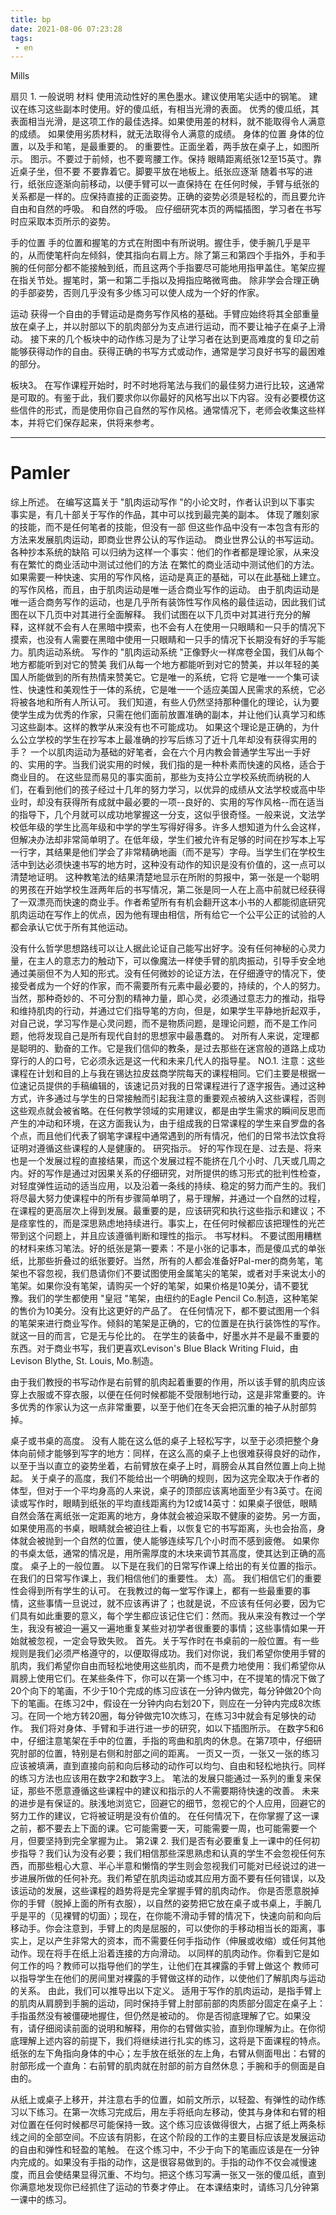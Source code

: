 ```yaml
---
title: bp
date: 2021-08-06 07:23:28
tags:
 - en
---
```


Mills

扇贝 1.
  一般说明
  材料
  使用流动性好的黑色墨水。建议使用笔尖适中的钢笔。<!-- more -->
  建议在练习这些副本时使用。好的傻瓜纸，有相当光滑的表面。
  优秀的傻瓜纸，其表面相当光滑，是这项工作的最佳选择。如果使用差的材料，就不能取得令人满意的成绩。
  如果使用劣质材料，就无法取得令人满意的成绩。
  身体的位置
身体的位置，以及手和笔，是最重要的。
的重要性。正面坐着，两手放在桌子上，如图所示。
图示。不要过于前倾，也不要弯腰工作。保持
眼睛距离纸张12至15英寸。靠近桌子坐，但不要
不要靠着它。脚要平放在地板上。纸张应逐渐
随着书写的进行，纸张应逐渐向前移动，以便手臂可以一直保持在
在任何时候，手臂与纸张的关系都是一样的。应保持直接的正面姿势。正确的姿势必须是轻松的，而且要允许自由和自然的呼吸。
和自然的呼吸。
应仔细研究本页的两幅插图，学习者在书写时应采取本页所示的姿势。

手的位置
手的位置和握笔的方式在附图中有所说明。握住手，使手腕几乎是平的，从而使笔杆向左倾斜，使其指向右肩上方。除了第三和第四个手指外，手和手腕的任何部分都不能接触到纸，而且这两个手指要尽可能地用指甲盖住。笔架应握在指关节处。握笔时，第一和第二手指以及拇指应略微弯曲。
除非学会合理正确的手部姿势，否则几乎没有多少练习可以使人成为一个好的作家。

运动
获得一个自由的手臂运动是商务写作风格的基础。手臂应始终将其全部重量放在桌子上，并以肘部以下的肌肉部分为支点进行运动，而不要让袖子在桌子上滑动。
接下来的几个板块中的动作练习是为了让学习者在达到更高难度的复印之前能够获得动作的自由。获得正确的书写方式或动作，通常是学习良好书写的最困难的部分。

板块3。
在写作课程开始时，时不时地将笔法与我们的最佳努力进行比较，这通常是可取的。有鉴于此，我们要求你以你最好的风格写出以下内容。没有必要模仿这些信件的形式，而是使用你自己自然的写作风格。通常情况下，老师会收集这些样本，并将它们保存起来，供将来参考。



---




# Pamler

综上所述。
在编写这篇关于 "肌肉运动写作 "的小论文时，作者认识到以下事实
事实是，有几十部关于写作的作品，其中可以找到最完美的副本。
体现了雕刻家的技能，而不是任何笔者的技能，但没有一部
但这些作品中没有一本包含有形的方法来发展肌肉运动，即商业世界公认的写作运动。
商业世界公认的书写运动。各种抄本系统的缺陷
可以归纳为这样一个事实：他们的作者都是理论家，从来没有在繁忙的商业活动中测试过他们的方法
在繁忙的商业活动中测试他们的方法。如果需要一种快速、实用的写作风格，运动是真正的基础，可以在此基础上建立。
的写作风格，而且，由于肌肉运动是唯一适合商业写作的运动。
由于肌肉运动是唯一适合商务写作的运动，也是几乎所有装饰性写作风格的最佳运动，因此我们试图在以下几页中对其进行全面解释。
我们试图在以下几页中对其进行充分的解释，这样就不会有人在黑暗中摸索，也不会有人在使用一只眼睛和一只手的情况下
摸索，也没有人需要在黑暗中使用一只眼睛和一只手的情况下长期没有好的手写能力。肌肉运动系统。
写作的 "肌肉运动系统 "正像野火一样席卷全国，我们从每个地方都能听到对它的赞美
我们从每一个地方都能听到对它的赞美，并以年轻的美国人所能做到的所有热情来赞美它。它是唯一的系统，它将
它是唯一一个集可读性、快速性和美观性于一体的系统，它是唯一一个适应美国人民需求的系统，它必将被各地和所有人所认可。
我们知道，有些人仍然坚持那种僵化的理论，认为要使学生成为优秀的作家，只需在他们面前放置准确的副本，并让他们认真学习和练习这些副本。这样的教学从来没有也不可能成功。
如果这个理论是正确的，为什么公立学校的学生在抄写本上最准确的抄写后练习了近十几年却没有获得实用的手？
一个以肌肉运动为基础的好笔者，会在六个月内教会普通学生写出一手好的、实用的字。当我们说实用的时候，我们指的是一种朴素而快速的风格，适合于商业目的。
在这些显而易见的事实面前，那些为支持公立学校系统而纳税的人们，在看到他们的孩子经过十几年的努力学习，以优异的成绩从文法学校或高中毕业时，却没有获得所有成就中最必要的一项--良好的、实用的写作风格--而在适当的指导下，几个月就可以成功地掌握这一分支，这似乎很奇怪。一般来说，文法学校低年级的学生比高年级和中学的学生写得好得多。许多人想知道为什么会这样，但解决办法却非常简单明了。在低年级，学生们被允许有足够的时间在抄写本上写一行字，其结果是他们学会了非常精确地画（而不是写）字母。当学生们在学校生活中到达必须快速书写的地方时，这种没有动作的知识是没有价值的，这一点可以清楚地证明。
这种教笔法的结果清楚地显示在所附的剪报中，第一张是一个聪明的男孩在开始学校生涯两年后的书写情况，第二张是同一人在上高中前就已经获得了一双漂亮而快速的商业手。作者希望所有有机会翻开这本小书的人都能彻底研究肌肉运动在写作上的优点，因为他有理由相信，所有给它一个公平公正的试验的人都会承认它优于所有其他运动。

没有什么哲学思想路线可以让人据此论证自己能写出好字。没有任何神秘的心灵力量，在主人的意志力的触动下，可以像魔法一样使手臂的肌肉振动，引导手安全地通过美丽但不为人知的形式。没有任何微妙的论证方法，在仔细遵守的情况下，使接受者成为一个好的作家，而不需要所有元素中最必要的，持续的，个人的努力。
当然，那种奇妙的、不可分割的精神力量，即心灵，必须通过意志力的推动，指导和维持肌肉的行动，并通过它们指导笔的方向，但是，如果学生平静地折起双手，对自己说，学习写作是心灵问题，而不是物质问题，是理论问题，而不是工作问题，他将发现自己是所有现代自封的思想家中最愚蠢的。
对所有人来说，定理都是聪明的、勤奋的工作。它是我们信仰的教条，是过去那些在迷宫般的道路上成功穿行的人的口号，它必须永远是这一代和未来几代人的指导星。
NO.1.
注意：这些课程在计划和目的上与我在锡达拉皮兹商学院每天的课程相同。它们主要是根据一位速记员提供的手稿编辑的，该速记员对我的日常课程进行了逐字报告。通过这种方式，许多通过与学生的日常接触而引起我注意的重要观点被纳入这些课程，否则这些观点就会被省略。在任何教学领域的实用建议，都是由学生需求的瞬间反思而产生的冲动和环境，在这方面我认为，由于组成我的日常课程的学生来自罗盘的各个点，而且他们代表了钢笔字课程中通常遇到的所有情况，他们的日常书法饮食将证明对遵循这些课程的人是健康的。
研究指示。
好的写作现在是、过去是、将来也是一个发展过程的直接结果，而这个发展过程不能挤在几个小时、几天或几周之内。好的写作是通过对因果关系的仔细研究，对所提供的练习形式的批判性检查，对轻度弹性运动的适当应用，以及沿着一条线的持续、稳定的努力而产生的。我们将尽最大努力使课程中的所有步骤简单明了，易于理解，并通过一个自然的过程，在课程的更高层次上得到发展。最重要的是，应该研究和执行这些指示和建议；不是痉挛性的，而是深思熟虑地持续进行。事实上，在任何时候都应该把理性的光芒带到这个问题上，并且应该遵循判断和理性的指示。
书写材料。
不要试图用糟糕的材料来练习笔法。好的纸张是第一要素：不是小张的记事本，而是傻瓜式的单张纸，比那些折叠过的纸张要好。当然，所有的人都会准备好Pal-mer的商务笔，笔架也不容忽视，我们恳请你们不要试图使用金属笔尖的笔架，或者对手来说太小的笔架。如果你没有笔架，请购买一个好的笔架，如果价格是10美分，请不要犹豫。我们的学生都使用 "皇冠 "笔架，由纽约的Eagle Pencil Co.制造，这种笔架的售价为10美分。没有比这更好的产品了。
在任何情况下，都不要试图用一个斜的笔架来进行商业写作。倾斜的笔架是正确的，它的位置是在执行装饰性的写作。就这一目的而言，它是无与伦比的。
在学生的装备中，好墨水并不是最不重要的东西。对于商业书写，我们更喜欢Levison's Blue Black Writing Fluid，由Levison Blythe, St. Louis, Mo.制造。

由于我们教授的书写动作是右前臂的肌肉起着重要的作用，所以该手臂的肌肉应该穿上衣服或不穿衣服，以便在任何时候都能不受限制地行动，这是非常重要的。许多优秀的作家认为这一点非常重要，以至于他们在冬天会把沉重的袖子从肘部剪掉。

桌子或书桌的高度。
没有人能在这么低的桌子上轻松写字，以至于必须把整个身体向前倾才能够到写字的地方：同样，在这么高的桌子上也很难获得良好的动作，以至于当以直立的姿势坐着，右前臂放在桌子上时，肩膀会从其自然位置上向上抛起。
关于桌子的高度，我们不能给出一个明确的规则，因为这完全取决于作者的体型，但对于一个平均身高的人来说，桌子的顶部应该离地面至少有3英寸。在阅读或写作时，眼睛到纸张的平均直线距离约为12或14英寸：如果桌子很低，眼睛自然会落在离纸张一定距离的地方，身体就会被迫采取不健康的姿势。另一方面，如果使用高的书桌，眼睛就会被迫往上看，以恢复它的书写距离，头也会抬高，身体就会被抛到一个自然的位置，使人能够连续写几个小时而不感到疲倦。
如果你的书桌太低，通常的情况是，用所需厚度的木块来调节其高度，使其达到正确的高度。
桌子上的一般位置。
以下是在我们的日常写作课上给出的有关位置的指示。
在我们的日常写作课上，我们相信他们的重要性。
太）高。
我们相信它们的重要性会得到所有学生的认可。
在我教过的每一堂写作课上，都有一些最重要的事情，这些事情一旦说过，就不应该再讲了；也就是说，不应该有任何必要，因为它们具有如此重要的意义，每个学生都应该记住它们：然而。我从来没有教过一个学生，我没有被迫一遍又一遍地重复某些对初学者很重要的事情；这些事情如果一开始就被忽视，一定会导致失败。
首先。关于写作时在书桌前的一般位置。有一些规则是我们必须严格遵守的，以便取得成功。我们对你说，我们希望你使用手臂的肌肉，我们希望你自由而轻松地使用这些肌肉，而不是费力地使用：我们希望你从肩膀上使用它们。在某些条件下，你可以在第一个练习中，在不提笔的情况下做了20个向下的笔画，不少于10个完成的练习应该在一分钟内做完，每分钟做20个向下的笔画。在练习2中，假设在一分钟内向右划20下，则应在一分钟内完成8次练习。在同一个地方转20圈，每分钟做完10次练习，在练习3中就会有足够快的动作。
我们将对身体、手臂和手进行进一步的研究，如以下插图所示。
在数字5和6中，仔细注意笔架在手中的位置，手指的弯曲和肌肉的休息。在第7项中，仔细研究肘部的位置，特别是右侧和肘部之间的距离。
一页又一页，一张又一张的练习应该被填满，直到直接向前和向后移动的动作可以均匀、自由和轻松地执行。同样的练习方法也应该用在数字2和数字3上。
笔法的发展只能通过一系列的重复来保证，那些不愿意遵循这些课程中的建议和指示的人不需要期待快速的改善。
未来的进步是有保证的。肤浅地浏览它，回避它的细节，忽视它的个人应用，回避它的努力工作的建议，它将被证明是没有价值的。
在任何情况下，在你掌握了这一课之前，都不要去上下面的课。它可能需要一天，可能需要一周，也可能需要一个月，但要坚持到完全掌握为止。
第2课 2.
我们是否有必要重复上一课中的任何初步指导？我们认为没有必要；我们相信那些深思熟虑和认真的学生不会忽视任何东西，而那些粗心大意、半心半意和懒惰的学生则会忽视我们可能对已经说过的进一步进展所做的任何补充。我们希望在肌肉运动或其应用方面不要有任何错误，以及该运动的发展，这些课程的趋势将是完全掌握手臂的肌肉动作。
你是否愿意脱掉你的手臂（脱掉上面的所有衣服），以自然的姿势把它放在桌子或书桌上，手腕几乎是平的（见裸臂的切面）；现在，在你能不滑动手臂的情况下，快速向前和向后移动手。你会注意到，手臂上的肉是屈服的，可以使你的手移动相当长的距离，事实上，足以产生非常大的资本，而不需要任何手指动作（伸展或收缩）或任何其他动作。现在将手在纸上沿着连接的方向滑动。
以同样的肌肉动作。你看到它是如何工作的吗？教师可以指导他们的学生，让他们在其裸露的手臂上做这个
教师可以指导学生在他们的房间里对裸露的手臂做这样的动作，以使他们了解肌肉与运动的关系。
由此，我们可以推导出以下定义。
适用于写作的肌肉运动，是指手臂上的肌肉从肩膀到手腕的运动，同时保持手臂上肘部前部的肉质部分固定在桌子上：手指虽然没有被僵硬地握住，但仍然是被动的。
你是否彻底理解了它。如果没有，请仔细阅读前面的说明和解释，用你的右臂做实验，直到你理解为止。在你彻底理解上述内容的前提下，我们将继续进行扎实的练习，这将是下面课程的特点。
纸张的左下角指向身体的中心；左手放在纸张的左上角，右臂从侧面甩出：右臂的肘部形成一个直角：右前臂的肌肉就在肘部的前方自然休息；手腕和手的侧面是自由的。

从纸上或桌子上移开，并注意右手的位置，如前文所示，以轻盈、有弹性的动作练习以下练习。在第一次练习完成后，用左手将纸向左移动，使其与身体和右臂的相对位置在任何时候都尽可能保持一致。这个练习应该做得很大，占据了纸上两条标线之间的全部空间。不应该有阴影，在这个阶段的工作的主要目标应该是发展运动的自由和弹性和轻盈的笔触。
在这个练习中，不少于向下的笔画应该是在一分钟内完成的。如果没有手指的动作，这是很容易做到的。手指的动作不仅会减慢速度，而且会使结果显得沉重、不均匀。把这个练习写满一张又一张的傻瓜纸，直到你满意地发现你已经抓住了运动的节奏才停止。
在本课结束时，请练习几分钟第一课中的练习。